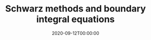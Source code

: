 ---
title: Schwarz methods and boundary integral equations
event: Algorithmy 2020
event_url: ''

location: 'Vysoke Tatry, Podbanske, Slovakia (online talk)'

abstract: 
summary: 'We present theoretical and numerical results about a new preconditioner for matrices stemming from the boundary element method.'

date: '2020-09-12T00:00:00'
date_end: ''
all_day: true
publishDate: '2019-02-05T00:00:00'


authors: [Xavier Claeys, admin, Frédéric Nataf]
tags:
  - BEM
  - DDM
  - Boundary integral method
  - domain decomposition method
categories: 
  - conference

featured: false
projects: []
slides: ''

url_pdf: ''
url_slides: ''
url_video: ''
url_code: ''
image:
  caption: ''
  focal_point: ''
---